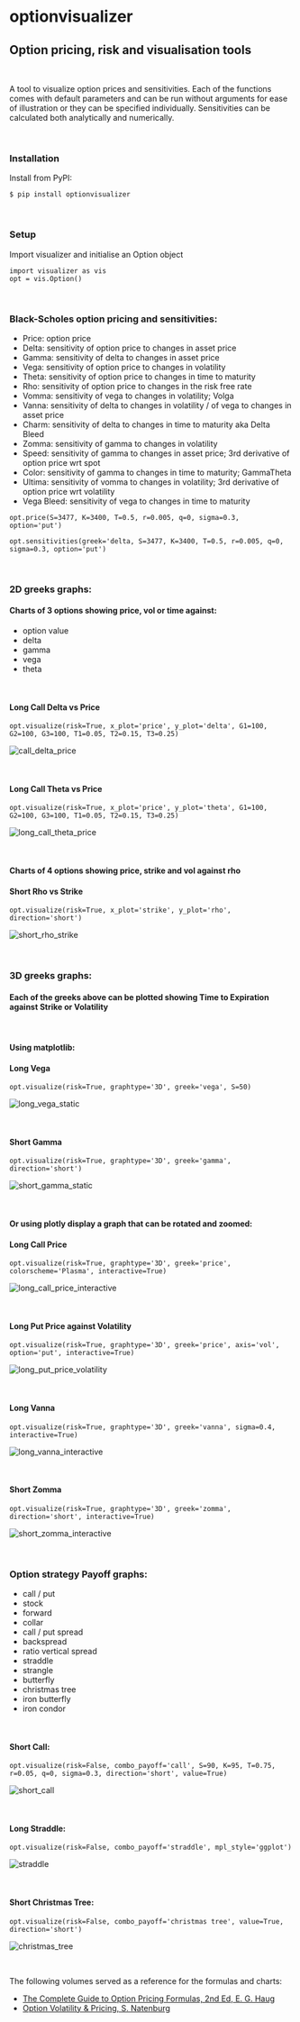 # optionvisualizer
## Option pricing, risk and visualisation tools

&nbsp;

A tool to visualize option prices and sensitivities. 
Each of the functions comes with default parameters and can be run without arguments for ease of illustration or they can be specified individually. Sensitivities can be calculated both analytically and numerically.

&nbsp;

### Installation
Install from PyPI:
```
$ pip install optionvisualizer
```

&nbsp;

### Setup
Import visualizer and initialise an Option object

```
import visualizer as vis
opt = vis.Option()
```

&nbsp;

### Black-Scholes option pricing and sensitivities:
  - Price: option price 
  - Delta: sensitivity of option price to changes in asset price
  - Gamma: sensitivity of delta to changes in asset price
  - Vega: sensitivity of option price to changes in volatility
  - Theta: sensitivity of option price to changes in time to maturity
  - Rho: sensitivity of option price to changes in the risk free rate
  - Vomma: sensitivity of vega to changes in volatility; Volga
  - Vanna: sensitivity of delta to changes in volatility / of vega to changes in asset price
  - Charm: sensitivity of delta to changes in time to maturity aka Delta Bleed
  - Zomma: sensitivity of gamma to changes in volatility
  - Speed: sensitivity of gamma to changes in asset price; 3rd derivative of option price wrt spot
  - Color: sensitivity of gamma to changes in time to maturity; GammaTheta
  - Ultima: sensitivity of vomma to changes in volatility; 3rd derivative of option price wrt volatility
  - Vega Bleed: sensitivity of vega to changes in time to maturity

```
opt.price(S=3477, K=3400, T=0.5, r=0.005, q=0, sigma=0.3, option='put')
```

```
opt.sensitivities(greek='delta, S=3477, K=3400, T=0.5, r=0.005, q=0, sigma=0.3, option='put')
```

&nbsp;

### 2D greeks graphs:
#### Charts of 3 options showing price, vol or time against:
  - option value
  - delta
  - gamma
  - vega
  - theta

&nbsp;

#### Long Call Delta vs Price
```
opt.visualize(risk=True, x_plot='price', y_plot='delta', G1=100, G2=100, G3=100, T1=0.05, T2=0.15, T3=0.25)
```
![call_delta_price](images/call_delta_price.png)

&nbsp;

#### Long Call Theta vs Price
```
opt.visualize(risk=True, x_plot='price', y_plot='theta', G1=100, G2=100, G3=100, T1=0.05, T2=0.15, T3=0.25)
```
![long_call_theta_price](images/long_call_theta_price.png)

&nbsp;

#### Charts of 4 options showing price, strike and vol against rho
#### Short Rho vs Strike
```
opt.visualize(risk=True, x_plot='strike', y_plot='rho', direction='short')
```
![short_rho_strike](images/short_rho_strike.png)

&nbsp;

### 3D greeks graphs:
#### Each of the greeks above can be plotted showing Time to Expiration against Strike or Volatility

&nbsp;

#### Using matplotlib: 

#### Long Vega
```
opt.visualize(risk=True, graphtype='3D', greek='vega', S=50)
```
![long_vega_static](images/long_vega_static.png)

&nbsp;

#### Short Gamma
```
opt.visualize(risk=True, graphtype='3D', greek='gamma', direction='short')
```

![short_gamma_static](images/short_gamma_static.png)

&nbsp;

#### Or using plotly display a graph that can be rotated and zoomed:
#### Long Call Price
```
opt.visualize(risk=True, graphtype='3D', greek='price', colorscheme='Plasma', interactive=True)
```
![long_call_price_interactive](images/long_call_price_interactive.png)

&nbsp;

#### Long Put Price against Volatility
```
opt.visualize(risk=True, graphtype='3D', greek='price', axis='vol', option='put', interactive=True) 
```

![long_put_price_volatility](images/long_put_price_volatility.png)

&nbsp;

#### Long Vanna
```
opt.visualize(risk=True, graphtype='3D', greek='vanna', sigma=0.4, interactive=True)
```
![long_vanna_interactive](images/long_vanna_interactive.png)

&nbsp;

#### Short Zomma
```
opt.visualize(risk=True, graphtype='3D', greek='zomma', direction='short', interactive=True)
```
![short_zomma_interactive](images/short_zomma_interactive.png) 

&nbsp;

### Option strategy Payoff graphs:
  - call / put
  - stock
  - forward
  - collar 
  - call / put spread
  - backspread
  - ratio vertical spread
  - straddle
  - strangle
  - butterfly
  - christmas tree
  - iron butterfly
  - iron condor

&nbsp;

#### Short Call:
```
opt.visualize(risk=False, combo_payoff='call', S=90, K=95, T=0.75, r=0.05, q=0, sigma=0.3, direction='short', value=True)
```
![short_call](images/short_call.png)

&nbsp;

#### Long Straddle:
```
opt.visualize(risk=False, combo_payoff='straddle', mpl_style='ggplot')
```
![straddle](images/straddle.png)

&nbsp;

#### Short Christmas Tree:
```
opt.visualize(risk=False, combo_payoff='christmas tree', value=True, direction='short')
```
![christmas_tree](images/christmas_tree.png)

&nbsp;

The following volumes served as a reference for the formulas and charts:
* [The Complete Guide to Option Pricing Formulas, 2nd Ed, E. G. Haug]
* [Option Volatility & Pricing, S. Natenburg]
  
[The Complete Guide to Option Pricing Formulas, 2nd Ed, E. G. Haug]:<https://www.amazon.co.uk/Complete-Guide-Option-Pricing-Formulas/dp/0071389970/>
[Option Volatility & Pricing, S. Natenburg]:<https://www.amazon.co.uk/Option-Volatility-Pricing-Strategies-Techniques/dp/155738486X/>
